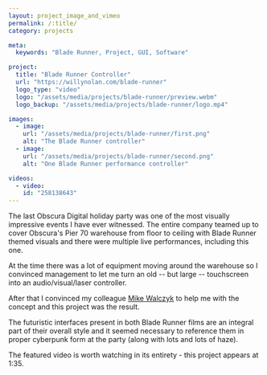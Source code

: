 ```yaml
---
layout: project_image_and_vimeo
permalink: /:title/
category: projects

meta:
  keywords: "Blade Runner, Project, GUI, Software"

project:
  title: "Blade Runner Controller"
  url: "https://willynolan.com/blade-runner"
  logo_type: "video"
  logo: "/assets/media/projects/blade-runner/preview.webm"
  logo_backup: "/assets/media/projects/blade-runner/logo.mp4"

images:
  - image:
    url: "/assets/media/projects/blade-runner/first.png"
    alt: "The Blade Runner controller"
  - image:
    url: "/assets/media/projects/blade-runner/second.png"
    alt: "One Blade Runner performance controller"

videos:
  - video:
    id: "258138643"
---
```

<p>
The last Obscura Digital holiday party was one of the most visually impressive events I have ever witnessed.  The entire 
company teamed up to cover Obscura's Pier 70 warehouse from floor to ceiling with Blade Runner themed visuals and there
were multiple live performances, including this one.
</p>

<p>
At the time there was a lot of equipment moving around the warehouse so I convinced management to let me turn an old 
-- but large -- touchscreen into an audio/visual/laser controller. 
</p>

<p>
After that I convinced my colleague <a href="http://www.michaelwalczyk.com/">Mike Walczyk</a> 
to help me with the concept and this project was the result.
</p>

<p>
The futuristic interfaces present in both Blade Runner films are an integral part of their overall style and
it seemed necessary to reference them in proper cyberpunk form at the party (along with lots and lots of haze).
</p>

<p>
The featured video is worth watching in its entirety - this project appears at 1:35.
</p>
